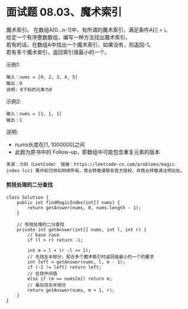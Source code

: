 面试题 08.03、魔术索引
===

魔术索引。 在数组A[0...n-1]中，有所谓的魔术索引，满足条件A[i] = i。<br>
给定一个有序整数数组，编写一种方法找出魔术索引，<br>
若有的话，在数组A中找出一个魔术索引，如果没有，则返回-1。<br>
若有多个魔术索引，返回索引值最小的一个。<br>

示例1:<br>
```
输入：nums = [0, 2, 3, 4, 5]
输出：0
说明: 0下标的元素为0
```
示例2:<br>
```
输入：nums = [1, 1, 1]
输出：1
```
说明:<br>
* nums长度在[1, 1000000]之间
* 此题为原书中的 Follow-up，即数组中可能包含重复元素的版本

``
来源：力扣（LeetCode）
链接：https://leetcode-cn.com/problems/magic-index-lcci
著作权归领扣网络所有。商业转载请联系官方授权，非商业转载请注明出处。
``

#### 剪枝处理的二分查找
```
class Solution {
    public int findMagicIndex(int[] nums) {
        return getAnswer(nums, 0, nums.length - 1);
    }

    // 剪枝处理的二分查找
    private int getAnswer(int[] nums, int l, int r) {
        // base case
        if (l > r) return -1;

        int m = l + (r -l >> 1);
        // 先找左半部分，契合多个魔术索引时返回值最小的一个的要求
        int left = getAnswer(nums, l, m - 1);
        if (-1 != left) return left;
        // 在找中间值
        else if (m == nums[m]) return m;
        // 最后找右半部分
        return getAnswer(nums, m + 1, r);
    }
}
```
